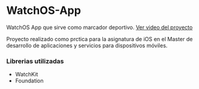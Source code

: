 # WatchOS-App
WatchOS App que sirve como marcador deportivo. [Ver video del proyecto](https://mega.nz/#!49RmjCLC!5GterNqSQXCGJ71VlKsJ9l6oxMI8mWBdCEvuj1jjf9U) 

Proyecto realizado como prctica para la asignatura de iOS en el Master de desarrollo de aplicaciones y servicios para dispositivos móviles.

### Librerias utilizadas
* WatchKit
* Foundation
